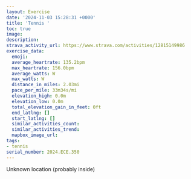 ```yaml
---
layout: Exercise
date: '2024-11-03 15:28:31 +0000'
title: 'Tennis '
toc: true
image:
description:
strava_activity_url: https://www.strava.com/activities/12815149986
exercise_data:
  emoji:
  average_heartrate: 135.2bpm
  max_heartrate: 156.0bpm
  average_watts: W
  max_watts: W
  distance_in_miles: 2.03mi
  pace_per_mile: 33m34s/mi
  elevation_high: 0.0m
  elevation_low: 0.0m
  total_elevation_gain_in_feet: 0ft
  end_latlng: []
  start_latlng: []
  similar_activities_count:
  similar_activities_trend:
  mapbox_image_url:
tags:
- tennis
serial_number: 2024.ECE.350
---
```

Unknown location (probably inside)
